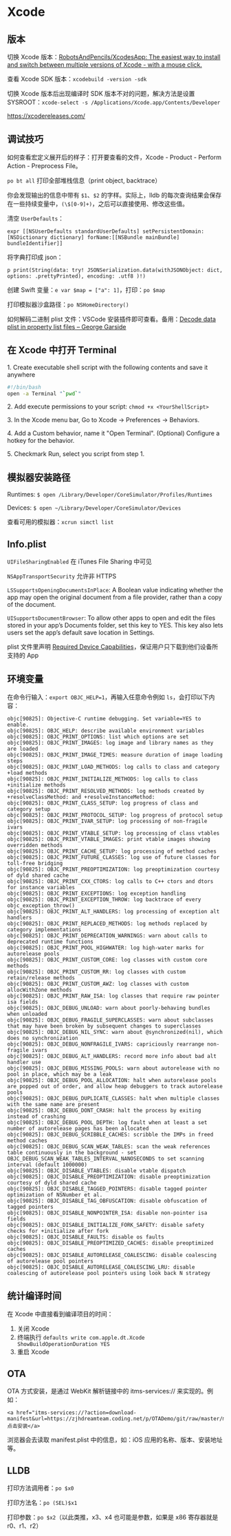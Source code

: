 # Xcode

## 版本

切换 Xcode 版本：[RobotsAndPencils/XcodesApp: The easiest way to install and switch between multiple versions of Xcode - with a mouse click.](https://github.com/RobotsAndPencils/XcodesApp)

查看 Xcode SDK 版本：`xcodebuild -version -sdk`

切换 Xcode 版本后出现编译时 SDK 版本不对的问题，解决方法是设置 SYSROOT：`xcode-select -s /Applications/Xcode.app/Contents/Developer`

<https://xcodereleases.com/>

## 调试技巧

如何查看宏定义展开后的样子：打开要查看的文件，Xcode - Product - Perform Action - Preprocess File。

`po bt all` 打印全部堆栈信息（print object, backtrace）

你会发现输出的信息中带有 `$1`、`$2` 的字样。实际上，lldb 的每次查询结果会保存在一些持续变量中，`(\$[0-9]+)`，之后可以直接使用、修改这些值。

清空 `UserDefaults`：

```
expr [[NSUserDefaults standardUserDefaults] setPersistentDomain:[NSDictionary dictionary] forName:[[NSBundle mainBundle] bundleIdentifier]]
```

将字典打印成 json：

```
p print(String(data: try! JSONSerialization.data(withJSONObject: dict, options: .prettyPrinted), encoding: .utf8 )!)
```

创建 Swift 变量：`e var $map = ["a": 1]`，打印：`po $map`

打印模拟器沙盒路径：`po NSHomeDirectory()`

如何解码二进制 plist 文件：VSCode 安装插件即可查看。备用：[Decode data plist in property list files – George Garside](https://georgegarside.com/blog/macos/decode-data-plist/)

## 在 Xcode 中打开 Terminal

1\. Create executable shell script with the following contents and save it anywhere

```bash
#!/bin/bash
open -a Terminal "`pwd`"
```

2\. Add execute permissions to your script: `chmod +x <YourShellScript>`

3\. In the Xcode menu bar, Go to Xcode -> Preferences -> Behaviors.

4\. Add a Custom behavior, name it "Open Terminal". (Optional) Configure a hotkey for the behavior.

5\. Checkmark Run, select you script from step 1.

## 模拟器安装路径

Runtimes: `$ open /Library/Developer/CoreSimulator/Profiles/Runtimes`

Devices: `$ open ~/Library/Developer/CoreSimulator/Devices`

查看可用的模拟器：`xcrun simctl list`

## Info.plist

`UIFileSharingEnabled` 在 iTunes File Sharing 中可见

`NSAppTransportSecurity` 允许非 HTTPS

`LSSupportsOpeningDocumentsInPlace`: A Boolean value indicating whether the app may open the original document from a file provider, rather than a copy of the document.

`UISupportsDocumentBrowser`: To allow other apps to open and edit the files stored in your app’s Documents folder, set this key to YES. This key also lets users set the app’s default save location in Settings.

plist 文件里声明 [Required Device Capabilities](https://developer.apple.com/support/required-device-capabilities/)，保证用户只下载到他们设备所支持的 App

## 环境变量

在命令行输入：`export OBJC_HELP=1`，再输入任意命令例如 `ls`，会打印以下内容：

```log
objc[90825]: Objective-C runtime debugging. Set variable=YES to enable.
objc[90825]: OBJC_HELP: describe available environment variables
objc[90825]: OBJC_PRINT_OPTIONS: list which options are set
objc[90825]: OBJC_PRINT_IMAGES: log image and library names as they are loaded
objc[90825]: OBJC_PRINT_IMAGE_TIMES: measure duration of image loading steps
objc[90825]: OBJC_PRINT_LOAD_METHODS: log calls to class and category +load methods
objc[90825]: OBJC_PRINT_INITIALIZE_METHODS: log calls to class +initialize methods
objc[90825]: OBJC_PRINT_RESOLVED_METHODS: log methods created by +resolveClassMethod: and +resolveInstanceMethod:
objc[90825]: OBJC_PRINT_CLASS_SETUP: log progress of class and category setup
objc[90825]: OBJC_PRINT_PROTOCOL_SETUP: log progress of protocol setup
objc[90825]: OBJC_PRINT_IVAR_SETUP: log processing of non-fragile ivars
objc[90825]: OBJC_PRINT_VTABLE_SETUP: log processing of class vtables
objc[90825]: OBJC_PRINT_VTABLE_IMAGES: print vtable images showing overridden methods
objc[90825]: OBJC_PRINT_CACHE_SETUP: log processing of method caches
objc[90825]: OBJC_PRINT_FUTURE_CLASSES: log use of future classes for toll-free bridging
objc[90825]: OBJC_PRINT_PREOPTIMIZATION: log preoptimization courtesy of dyld shared cache
objc[90825]: OBJC_PRINT_CXX_CTORS: log calls to C++ ctors and dtors for instance variables
objc[90825]: OBJC_PRINT_EXCEPTIONS: log exception handling
objc[90825]: OBJC_PRINT_EXCEPTION_THROW: log backtrace of every objc_exception_throw()
objc[90825]: OBJC_PRINT_ALT_HANDLERS: log processing of exception alt handlers
objc[90825]: OBJC_PRINT_REPLACED_METHODS: log methods replaced by category implementations
objc[90825]: OBJC_PRINT_DEPRECATION_WARNINGS: warn about calls to deprecated runtime functions
objc[90825]: OBJC_PRINT_POOL_HIGHWATER: log high-water marks for autorelease pools
objc[90825]: OBJC_PRINT_CUSTOM_CORE: log classes with custom core methods
objc[90825]: OBJC_PRINT_CUSTOM_RR: log classes with custom retain/release methods
objc[90825]: OBJC_PRINT_CUSTOM_AWZ: log classes with custom allocWithZone methods
objc[90825]: OBJC_PRINT_RAW_ISA: log classes that require raw pointer isa fields
objc[90825]: OBJC_DEBUG_UNLOAD: warn about poorly-behaving bundles when unloaded
objc[90825]: OBJC_DEBUG_FRAGILE_SUPERCLASSES: warn about subclasses that may have been broken by subsequent changes to superclasses
objc[90825]: OBJC_DEBUG_NIL_SYNC: warn about @synchronized(nil), which does no synchronization
objc[90825]: OBJC_DEBUG_NONFRAGILE_IVARS: capriciously rearrange non-fragile ivars
objc[90825]: OBJC_DEBUG_ALT_HANDLERS: record more info about bad alt handler use
objc[90825]: OBJC_DEBUG_MISSING_POOLS: warn about autorelease with no pool in place, which may be a leak
objc[90825]: OBJC_DEBUG_POOL_ALLOCATION: halt when autorelease pools are popped out of order, and allow heap debuggers to track autorelease pools
objc[90825]: OBJC_DEBUG_DUPLICATE_CLASSES: halt when multiple classes with the same name are present
objc[90825]: OBJC_DEBUG_DONT_CRASH: halt the process by exiting instead of crashing
objc[90825]: OBJC_DEBUG_POOL_DEPTH: log fault when at least a set number of autorelease pages has been allocated
objc[90825]: OBJC_DEBUG_SCRIBBLE_CACHES: scribble the IMPs in freed method caches
objc[90825]: OBJC_DEBUG_SCAN_WEAK_TABLES: scan the weak references table continuously in the background - set OBJC_DEBUG_SCAN_WEAK_TABLES_INTERVAL_NANOSECONDS to set scanning interval (default 1000000)
objc[90825]: OBJC_DISABLE_VTABLES: disable vtable dispatch
objc[90825]: OBJC_DISABLE_PREOPTIMIZATION: disable preoptimization courtesy of dyld shared cache
objc[90825]: OBJC_DISABLE_TAGGED_POINTERS: disable tagged pointer optimization of NSNumber et al.
objc[90825]: OBJC_DISABLE_TAG_OBFUSCATION: disable obfuscation of tagged pointers
objc[90825]: OBJC_DISABLE_NONPOINTER_ISA: disable non-pointer isa fields
objc[90825]: OBJC_DISABLE_INITIALIZE_FORK_SAFETY: disable safety checks for +initialize after fork
objc[90825]: OBJC_DISABLE_FAULTS: disable os faults
objc[90825]: OBJC_DISABLE_PREOPTIMIZED_CACHES: disable preoptimized caches
objc[90825]: OBJC_DISABLE_AUTORELEASE_COALESCING: disable coalescing of autorelease pool pointers
objc[90825]: OBJC_DISABLE_AUTORELEASE_COALESCING_LRU: disable coalescing of autorelease pool pointers using look back N strategy
```

## 统计编译时间

在 Xcode 中直接看到编译项目的时间：

1. 关闭 Xcode
2. 终端执行 `defaults write com.apple.dt.Xcode ShowBuildOperationDuration YES`
3. 重启 Xcode

## OTA

OTA 方式安装，是通过 WebKit 解析链接中的 itms-services:// 来实现的。例如：

```
<a href="itms-services://?action=download-manifest&url=https://zjhdreamteam.coding.net/p/OTADemo/git/raw/master/manifest.plist">点击安装</a>
```

浏览器会去读取 manifest.plist 中的信息，如：iOS 应用的名称、版本、安装地址等。

## LLDB

打印方法调用者：`po $x0`

打印方法名：`po (SEL)$x1`

打印参数：`po $x2`（以此类推，x3、x4 也可能是参数，如果是 x86 寄存器就是 r0、r1、r2）

